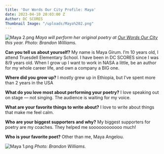 ```yaml
---
title: 'Our Words Our City Profile: Maya'
date: 2023-04-10 20:03:00 Z
Author: DC SCORES
Thumbnail Image: "/uploads/Maya%202.png"
---
```


![Maya 2.png](/uploads/Maya%202.png)
*Maya will perform her original poetry at [Our Words Our City](https://owoc.dcscores.org/) this year. Photo: Brandon Williams.*













**Can you tell us about yourself?**
My name is Maya Girum. I’m 10 years old, I attend Truesdell Elementary School. I have been in DC SCORES since I was 8/9 years old. When I grow up I want to work in NASA a little, be an author for my whole career life, and own a company a BIG one. 

**Where did you grow up?**
I mostly grew up in Ethiopia, but I’ve spent more than 2 years in the USA 

**What do you love most about performing your poetry?**
I love speaking out on stage — not singing. The audience is waiting for my voice. 

**What are your favorite things to write about?**
I love to write about things that make me feel calm.

**Who are your biggest supporters and why?**
My biggest supporters for poetry are my coaches. They helped me soooooooooooo much!

**Who is your favorite poet?**
Other than me, Maya Angelou.

![Maya 1.png](/uploads/Maya%201.png)
*Photo: Brandon Williams.*